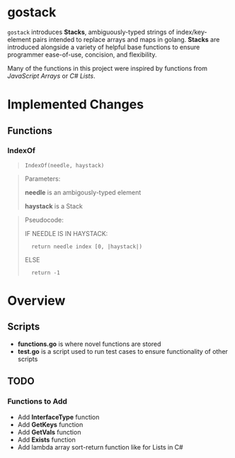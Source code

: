 # gostack
 `gostack` introduces **Stacks**, ambiguously-typed strings of index/key-element pairs intended to replace arrays and maps in golang.  **Stacks** are introduced alongside a variety of helpful base functions to ensure programmer ease-of-use, concision, and flexibility.

 Many of the functions in this project were inspired by functions from *JavaScript Arrays* or *C# Lists*.

<h1>Implemented Changes</h1>

<h2>Functions</h2>

<h3>IndexOf</h3>

> `IndexOf(needle, haystack)`

> Parameters:
>
>   **needle** is an ambigously-typed element
>
>   **haystack** is a Stack

> Pseudocode:
>
>   IF NEEDLE IS IN HAYSTACK:
>
>       return needle index [0, |haystack|)
>
>   ELSE
>
>       return -1

<h1>Overview</h1>

 <h2>Scripts</h2>

 * **functions.go** is where novel functions are stored
 * **test.go** is a script used to run test cases to ensure functionality of other scripts

<h2>TODO</h2>

<h3>Functions to Add</h3>

* Add **InterfaceType** function
* Add **GetKeys** function
* Add **GetVals** function
* Add **Exists** function
* Add lambda array sort-return function like for Lists in C#
